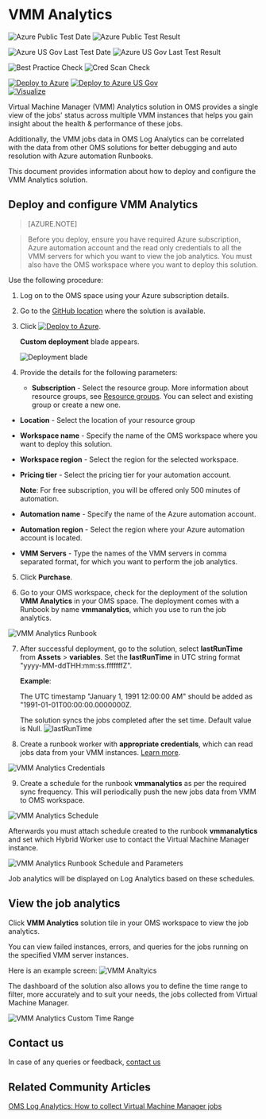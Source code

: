 # VMM Analytics

![Azure Public Test Date](https://azurequickstartsservice.blob.core.windows.net/badges/oms-vmm-analytics/PublicLastTestDate.svg)
![Azure Public Test Result](https://azurequickstartsservice.blob.core.windows.net/badges/oms-vmm-analytics/PublicDeployment.svg)

![Azure US Gov Last Test Date](https://azurequickstartsservice.blob.core.windows.net/badges/oms-vmm-analytics/FairfaxLastTestDate.svg)
![Azure US Gov Last Test Result](https://azurequickstartsservice.blob.core.windows.net/badges/oms-vmm-analytics/FairfaxDeployment.svg)

![Best Practice Check](https://azurequickstartsservice.blob.core.windows.net/badges/oms-vmm-analytics/BestPracticeResult.svg)
![Cred Scan Check](https://azurequickstartsservice.blob.core.windows.net/badges/oms-vmm-analytics/CredScanResult.svg)

[![Deploy to Azure](https://raw.githubusercontent.com/Azure/azure-quickstart-templates/master/1-CONTRIBUTION-GUIDE/images/deploytoazure.svg?sanitize=true)](https://portal.azure.com/#create/Microsoft.Template/uri/https%3A%2F%2Fraw.githubusercontent.com%2Fazure%2Fazure-quickstart-templates%2Fmaster%2Foms-vmm-analytics%2F%2Fazuredeploy.json)
[![Deploy to Azure US Gov](https://raw.githubusercontent.com/Azure/azure-quickstart-templates/master/1-CONTRIBUTION-GUIDE/images/deploytoazuregov.svg?sanitize=true)](https://portal.azure.us/#create/Microsoft.Template/uri/https%3A%2F%2Fraw.githubusercontent.com%2Fazure%2Fazure-quickstart-templates%2Fmaster%2Foms-vmm-analytics%2F%2Fazuredeploy.json)  
[![Visualize](https://raw.githubusercontent.com/Azure/azure-quickstart-templates/master/1-CONTRIBUTION-GUIDE/images/visualizebutton.svg?sanitize=true)](http://armviz.io/#/?load=https%3A%2F%2Fraw.githubusercontent.com%2FAzure%2Fazure-quickstart-templates%2Fmaster%oms-vmm-analytics%2Fazuredeploy.json)

Virtual Machine Manager (VMM) Analytics solution in OMS provides a single view  of the jobs' status across multiple VMM instances that helps you gain insight about the health & performance of these jobs.

Additionally, the VMM jobs data in OMS Log Analytics can be correlated with the data from other OMS solutions for better debugging and auto resolution with Azure automation Runbooks.

This document provides information about how to deploy and configure the VMM Analytics solution.

## Deploy and configure VMM Analytics

>[AZURE.NOTE]

> Before you deploy, ensure you have required Azure subscription, Azure automation account  and the read only credentials to all the VMM servers for which you want to view the job analytics. You must also have the OMS workspace where you want to deploy this solution.

Use the following procedure:

1.	Log on to the OMS space using your Azure subscription details.
2.	Go to the [GitHub location](https://github.com/krnese/AzureDeploy/tree/master/OMS/MSOMS/Solutions/vmm) where the solution is available.
3. Click [![Deploy to Azure](https://raw.githubusercontent.com/Azure/azure-quickstart-templates/master/1-CONTRIBUTION-GUIDE/images/deploytoazure.svg?sanitize=true)](https://portal.azure.com/#create/Microsoft.Template/uri/https%3A%2F%2Fraw.githubusercontent.com%2Fazure%2Fazure-quickstart-templates%2Fmaster%2Foms-vmm-analytics%2Fazuredeploy.json).

    **Custom deployment** blade appears.

    ![Deployment blade](images/vmm-analytics-deployment-screen.png)

4. Provide the details for the following parameters:

   - **Subscription** - Select the resource group. More information about resource groups, see [Resource groups](https://docs.microsoft.com/en-us/azure/azure-resource-manager/resource-group-overview#resource-groups). You can select and existing group or create a new one.
  - **Location** - Select the location of your resource group
  - **Workspace name** - Specify the name of the OMS workspace where you want to deploy this solution.
  - **Workspace region** - Select the region for the selected workspace.
  - **Pricing tier** - Select the pricing tier for your automation account.

    **Note**: For free subscription, you will be offered only 500 minutes of automation.
  - **Automation name** - Specify the name of the Azure automation account.
  - **Automation region** - Select the region where your Azure automation account is located.
  - **VMM Servers** - Type the names of the VMM servers in comma separated format, for which you want to perform the job analytics.

5. Click **Purchase**.

6. Go to your OMS workspace, check for the deployment of the solution **VMM Analytics** in your OMS space. The deployment comes with a Runbook by name **vmmanalytics**, which you use to run the job analytics.

![VMM Analytics Runbook](images/vmm-analytics-runbook.png)

7. After successful deployment, go to the solution,   select **lastRunTime** from  **Assets** > **variables**.  Set the **lastRunTime**
in UTC string format "yyyy-MM-ddTHH:mm:ss.fffffffZ".

    **Example**:

    The UTC timestamp "January 1, 1991 12:00:00 AM" should be added as "1991-01-01T00:00:00.0000000Z.

    The solution syncs the jobs completed after the set time. Default value is Null.
![lastRunTime](images/vmm-analytics-last-run-time.png)

8. Create a runbook worker with **appropriate credentials**, which can read jobs data from your VMM instances. [Learn more](https://docs.microsoft.com/en-us/azure/automation/automation-hybrid-runbook-worker
).

![VMM Analytics Credentials](images/vmm-analytics-credential.png)

9. Create a schedule for the runbook **vmmanalytics** as per the required sync frequency. This will periodically push the new jobs data from VMM to OMS workspace.

![VMM Analytics Schedule](images/vmm-analytics-schedule.png)

Afterwards you must attach schedule created to the runbook **vmmanalytics** and set which Hybrid Worker use to contact the Virtual Machine Manager instance.

![VMM Analytics Runbook Schedule and Parameters](images/vmm-analytics-runbook-schedule-parameters.png)

Job analytics will be displayed on Log Analytics based on these schedules.

## View the job analytics
Click **VMM Analytics** solution tile in your OMS workspace to view the job analytics.

You can view failed instances, errors, and queries for the jobs running on the specified VMM server instances.

Here is an example screen:
![VMM Analtyics](images/vmm-analytics-log-analytics-screen.png)

The dashboard of the solution also allows you to define the time range to filter, more accurately and to suit your needs, the jobs collected from Virtual Machine Manager.

![VMM Analytics Custom Time Range](images/vmm-analytics-runbook-custom-timerange.png)

## Contact us
In case of any queries or feedback, [contact us](mailto:vmmanalytics@microsoft.com)

## Related Community Articles
[OMS Log Analytics: How to collect Virtual Machine Manager jobs](http://francescomolfese.it/en/2017/10/oms-log-analytics-come-collezionare-i-job-di-virtual-machine-manager/)

